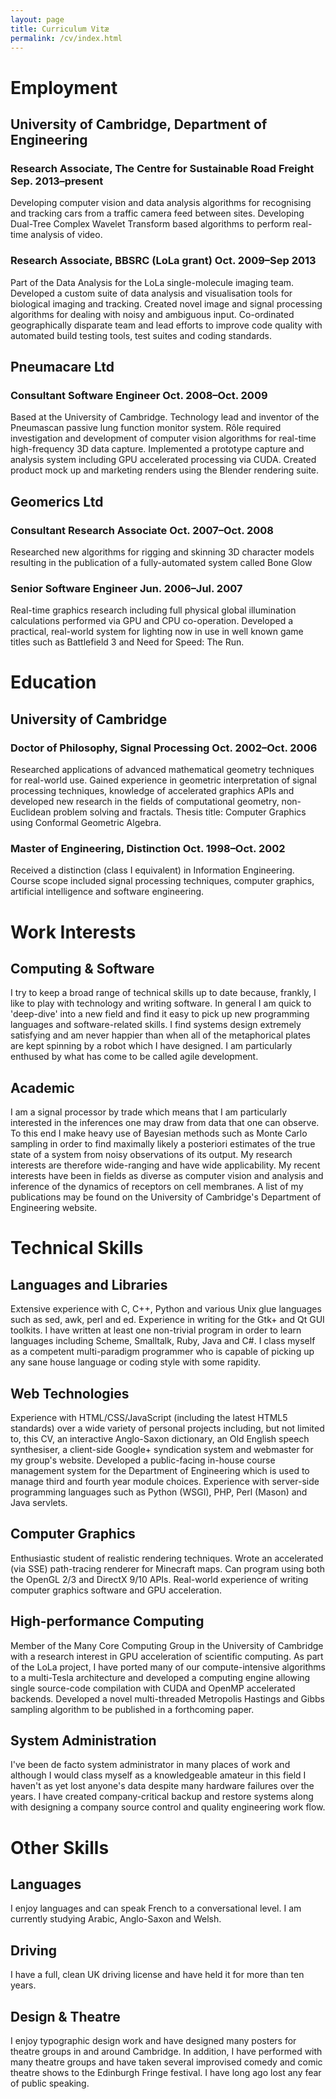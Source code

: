 ```yaml
---
layout: page
title: Curriculum Vitæ
permalink: /cv/index.html
---
```


# Employment

## University of Cambridge, Department of Engineering

### Research Associate, The Centre for Sustainable Road Freight Sep. 2013–present

Developing computer vision and data analysis algorithms for recognising and
tracking cars from a traffic camera feed between sites. Developing Dual-Tree
Complex Wavelet Transform based algorithms to perform real-time analysis of
video.

### Research Associate, BBSRC (LoLa grant) Oct. 2009–Sep 2013

Part of the Data Analysis for the LoLa single-molecule imaging team. Developed
a custom suite of data analysis and visualisation tools for biological imaging
and tracking. Created novel image and signal processing algorithms for dealing
with noisy and ambiguous input. Co-ordinated geographically disparate team and
lead efforts to improve code quality with automated build testing tools, test
suites and coding standards.

## Pneumacare Ltd

### Consultant Software Engineer Oct. 2008–Oct. 2009

Based at the University of Cambridge. Technology lead and inventor of the
Pneumascan passive lung function monitor system. Rôle required investigation
and development of computer vision algorithms for real-time high-frequency 3D
data capture. Implemented a prototype capture and analysis system including GPU
accelerated processing via CUDA. Created product mock up and marketing renders
using the Blender rendering suite.

## Geomerics Ltd

### Consultant Research Associate Oct. 2007–Oct. 2008

Researched new algorithms for rigging and skinning 3D character models
resulting in the publication of a fully-automated system called Bone Glow

### Senior Software Engineer Jun. 2006–Jul. 2007

Real-time graphics research including full physical global illumination
calculations performed via GPU and CPU co-operation. Developed a practical,
real-world system for lighting now in use in well known game titles such as
Battlefield 3 and Need for Speed: The Run.

# Education

## University of Cambridge

### Doctor of Philosophy, Signal Processing Oct. 2002–Oct. 2006

Researched applications of advanced mathematical geometry techniques for
real-world use. Gained experience in geometric interpretation of signal
processing techniques, knowledge of accelerated graphics APIs and developed new
research in the fields of computational geometry, non-Euclidean problem solving
and fractals. Thesis title: Computer Graphics using Conformal Geometric
Algebra.

### Master of Engineering, Distinction Oct. 1998–Oct. 2002

Received a distinction (class I equivalent) in Information Engineering. Course
scope included signal processing techniques, computer graphics, artificial
intelligence and software engineering.

# Work Interests

## Computing & Software

I try to keep a broad range of technical skills up to date because, frankly, I
like to play with technology and writing software. In general I am quick to
'deep-dive' into a new field and find it easy to pick up new programming
languages and software-related skills. I find systems design extremely
satisfying and am never happier than when all of the metaphorical plates are
kept spinning by a robot which I have designed. I am particularly enthused by
what has come to be called agile development.

## Academic

I am a signal processor by trade which means that I am particularly interested
in the inferences one may draw from data that one can observe. To this end I
make heavy use of Bayesian methods such as Monte Carlo sampling in order to
find maximally likely a posteriori estimates of the true state of a system from
noisy observations of its output. My research interests are therefore
wide-ranging and have wide applicability. My recent interests have been in
fields as diverse as computer vision and analysis and inference of the dynamics
of receptors on cell membranes. A list of my publications may be found on the
University of Cambridge's Department of Engineering website.

# Technical Skills

## Languages and Libraries

Extensive experience with C, C++, Python and various Unix glue languages such
as sed, awk, perl and ed. Experience in writing for the Gtk+ and Qt GUI
toolkits. I have written at least one non-trivial program in order to learn
languages including Scheme, Smalltalk, Ruby, Java and C#. I class myself as a
competent multi-paradigm programmer who is capable of picking up any sane house
language or coding style with some rapidity.

## Web Technologies

Experience with HTML/CSS/JavaScript (including the latest HTML5 standards) over
a wide variety of personal projects including, but not limited to, this CV, an
interactive Anglo-Saxon dictionary, an Old English speech synthesiser, a
client-side Google+ syndication system and webmaster for my group's website.
Developed a public-facing in-house course management system for the Department
of Engineering which is used to manage third and fourth year module choices.
Experience with server-side programming languages such as Python (WSGI), PHP,
Perl (Mason) and Java servlets.

## Computer Graphics

Enthusiastic student of realistic rendering techniques. Wrote an accelerated
(via SSE) path-tracing renderer for Minecraft maps. Can program using both the
OpenGL 2/3 and DirectX 9/10 APIs. Real-world experience of writing computer
graphics software and GPU acceleration.

## High-performance Computing

Member of the Many Core Computing Group in the University of Cambridge with a
research interest in GPU acceleration of scientific computing. As part of the
LoLa project, I have ported many of our compute-intensive algorithms to a
multi-Tesla architecture and developed a computing engine allowing single
source-code compilation with CUDA and OpenMP accelerated backends. Developed a
novel multi-threaded Metropolis Hastings and Gibbs sampling algorithm to be
published in a forthcoming paper.

## System Administration

I've been de facto system administrator in many places of work and although I
would class myself as a knowledgeable amateur in this field I haven't as yet
lost anyone's data despite many hardware failures over the years. I have
created company-critical backup and restore systems along with designing a
company source control and quality engineering work flow.

# Other Skills

## Languages

I enjoy languages and can speak French to a conversational level. I am
currently studying Arabic, Anglo-Saxon and Welsh.

## Driving

I have a full, clean UK driving license and have held it for more than ten years.

## Design & Theatre

I enjoy typographic design work and have designed many posters for theatre
groups in and around Cambridge. In addition, I have performed with many theatre
groups and have taken several improvised comedy and comic theatre shows to the
Edinburgh Fringe festival. I have long ago lost any fear of public speaking.

